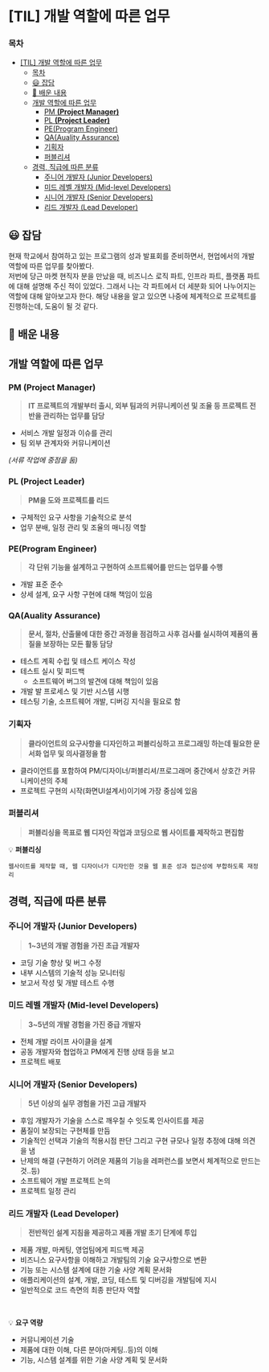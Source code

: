 # [TIL] 개발 역할에 따른 업무

### 목차
- [\[TIL\] 개발 역할에 따른 업무](#til-개발-역할에-따른-업무)
    - [목차](#목차)
  - [😃 잡담](#-잡담)
  - [📄 배운 내용](#-배운-내용)
  - [개발 역할에 따른 업무](#개발-역할에-따른-업무)
    - [PM **(Project Manager)**](#pm-project-manager)
    - [PL **(Project Leader)**](#pl-project-leader)
    - [PE(Program Engineer)](#peprogram-engineer)
    - [QA(Auality Assurance)](#qaauality-assurance)
    - [기획자](#기획자)
    - [퍼블리셔](#퍼블리셔)
  - [경력, 직급에 따른 분류](#경력-직급에-따른-분류)
    - [주니어 개발자 (Junior Developers)](#주니어-개발자-junior-developers)
    - [미드 레벨 개발자 (Mid-level Developers)](#미드-레벨-개발자-mid-level-developers)
    - [시니어 개발자 (Senior Developers)](#시니어-개발자-senior-developers)
    - [리드 개발자 (Lead Developer)](#리드-개발자-lead-developer)

##  😃 잡담
현재 학교에서 참여하고 있는 프로그램의 성과 발표회를 준비하면서, 현업에서의 개발 역할에 따른 업무를 찾아봤다.<br>
저번에 당근 마켓 현직자 분을 만났을 때, 비즈니스 로직 파트, 인프라 파트, 플랫폼 파트에 대해 설명해 주신 적이 있었다. 그래서 나는 각 파트에서 더 세분화 되어 나누어지는 역할에 대해 알아보고자 한다. 해당 내용을 알고 있으면 나중에 체계적으로 프로젝트를 진행하는데, 도움이 될 것 같다.

## 📄 배운 내용
## 개발 역할에 따른 업무

### PM **(Project Manager)**

> **IT 프로젝트의 개발부터 출시, 외부 팀과의 커뮤니케이션 및 조율 등 프로젝트 전반을 관리하는 업무를 담당**
> 
- 서비스 개발 일정과 이슈를 관리
- 팀 외부 관계자와 커뮤니케이션

*(서류 작업에 중점을 둠)*

### PL **(Project Leader)**

> **PM을 도와 프로젝트를 리드**
> 
- 구체적인 요구 사항을 기술적으로 분석
- 업무 분배, 일정 관리 및 조율의 매니징 역할

### PE(Program Engineer)

> **각 단위 기능을 설계하고 구현하여 소프트웨어를 만드는 업무를 수행**
> 
- 개발 표준 준수
- 상세 설계, 요구 사항 구현에 대해 책임이 있음

### QA(Auality Assurance)

> **문서, 절차, 산출물에 대한 중간 과정을 점검하고 사후 검사를 실시하여 제품의 품질을 보장하는 모든 활동 담당**
> 
- 테스트 계획 수립 및 테스트 케이스 작성
- 테스트 실시 및 피드백
    - 소프트웨어 버그의 발견에 대해 책임이 있음
- 개발 발 프로세스 및 기반 시스템 시행
- 테스팅 기술, 소프트웨어 개발, 디버깅 지식을 필요로 함

### 기획자

> **클라이언트의 요구사항을 디자인하고 퍼블리싱하고 프로그래밍 하는데 필요한 문서화 업무 및 의사결정을 함**
> 
- 클라이언트를 포함하여 PM/디자이너/퍼블리셔/프로그래머 중간에서 상호간 커뮤니케이션의 주체
- 프로젝트 구현의 시작(화면UI설계서)이기에 가장 중심에 있음

### 퍼블리셔

> **퍼블리싱을 목표로 웹 디자인 작업과 코딩으로 웹 사이트를 제작하고 편집함**


💡 **퍼블리싱**

    웹사이트를 제작할 때, 웹 디자이너가 디자인한 것을 웹 표준 성과 접근성에 부합하도록 재정리

## 경력, 직급에 따른 분류

### 주니어 개발자 (Junior Developers)

> **1~3년의 개발 경험을 가진 초급 개발자**
> 
- 코딩 기술 향상 및 버그 수정
- 내부 시스템의 기술적 성능 모니터링
- 보고서 작성 및 개발 테스트 수행
 
### 미드 레벨 개발자 (Mid-level Developers)

> **3~5년의 개발 경험을 가진 중급 개발자**
> 
- 전체 개발 라이프 사이클을 설계
- 공동 개발자와 협업하고 PM에게 진행 상태 등을 보고
- 프로젝트 배포

### 시니어 개발자 (Senior Developers)

> **5년 이상의 실무 경험을 가진 고급 개발자**
> 
- 후임 개발자가 기술을 스스로 깨우칠 수 잇도록 인사이트를 제공
- 품질이 보장되는 구현체를 만듬
- 기술적인 선택과 기술의 적용시점 판단 그리고 구현 규모나 일정 추정에 대해 의견을 냄
- 난제의 해결 (구현하기 어려운 제품의 기능을 레퍼런스를 보면서 체계적으로 만드는 것..등)
- 소프트웨어 개발 프로젝트 논의
- 프로젝트 일정 관리

### 리드 개발자 (Lead Developer)

> **전반적인 설계 지침을 제공하고 제품 개발 초기 단계에 투입**
> 
- 제품 개발, 마케팅, 영업팀에게 피드백 제공
- 비즈니스 요구사항을 이해하고 개발팀의 기술 요구사항으로 변환
- 기능 또는 시스템 설계에 대한 기술 사양 계획 문서화
- 애플리케이션의 설계, 개발, 코딩, 테스트 및 디버깅을 개발팀에 지시
- 일반적으로 코드 측면의 최종 판단자 역할

<br>

💡 **요구 역량**
  - 커뮤니케이션 기술
  - 제품에 대한 이해, 다른 분야(마케팅..등)의 이해
  - 기능, 시스템 설계를 위한 기술 사양 계획 및 문서화
